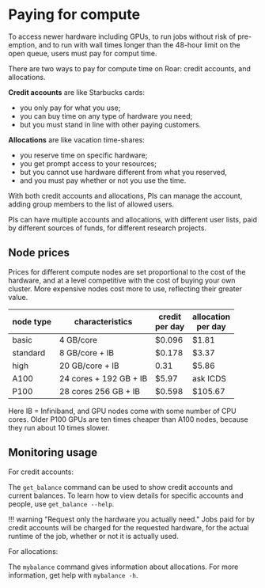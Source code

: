 # Paying for compute

To access newer hardware including GPUs, to run jobs without risk of pre-emption,
and to run with wall times longer than the 48-hour limit on the open queue,
users must pay for comput time.

There are two ways to pay for compute time on Roar:  credit accounts, and allocations.

**Credit accounts** are like Starbucks cards:  

- you only pay for what you use; 
- you can buy time on any type of hardware you need;
- but you must stand in line with other paying customers.

**Allocations** are like vacation time-shares:  

- you reserve time on specific hardware;
- you get prompt access to your resources; 
- but you cannot use hardware different from what you reserved,
- and you must pay whether or not you use the time.

With both credit accounts and allocations, 
PIs can manage the account, adding group members to the list of allowed users.

PIs can have multiple accounts and allocations, with different user lists, 
paid by different sources of funds, for different research projects.

## Node prices

Prices for different compute nodes are set proportional to the cost of the hardware,
and at a level competitive with the cost of buying your own cluster.
More expensive nodes cost more to use, reflecting their greater value.

| node type | characteristics | credit <br> per day | allocation <br> per day |
| ---- | ---- | ---- | ---- | 
| basic | 4 GB/core | $0.096 | $1.81 |
| standard | 8 GB/core + IB | $0.178 | $3.37 |
| high | 20 GB/core + IB | 0.31 | $5.86 |
| A100 | 24 cores + 192 GB + IB | $5.97 | ask ICDS | 
| P100 | 28 cores 256 GB + IB | $0.598 | $105.67 |

Here IB = Infiniband, and GPU nodes come with some number of CPU cores.
Older P100 GPUs are ten times cheaper than A100 nodes, 
because they run about 10 times slower.

## Monitoring usage

For credit accounts:

The `get_balance` command can be used to show credit accounts and current balances.
To learn how to view details for specific accounts and people, use `get_balance --help`.

!!! warning "Request only the hardware you actually need."
	Jobs paid for by credit accounts will be charged 
	for the requested hardware, for the actual runtime of the job,
	whether or not it is actually used.

For allocations:

The `mybalance` command gives information about allocations.
For more information, get help with `mybalance -h`.


